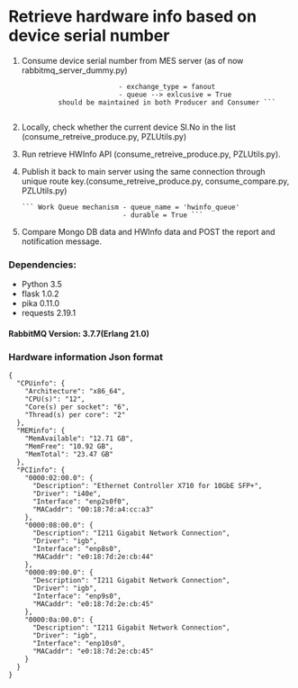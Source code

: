 # Retrieve hardware info based on device serial number

1. Consume device serial number from MES server (as of now rabbitmq_server_dummy.py)

    ``` Fanout mechanism    - exchange = 'devSNo'
                            - exchange_type = fanout
                            - queue --> exlcusive = True
             should be maintained in both Producer and Consumer ```
            
2. Locally, check whether the current device Sl.No in the list (consume_retreive_produce.py, PZLUtils.py)
3. Run retrieve HWInfo API (consume_retreive_produce.py, PZLUtils.py).
4. Publish it back to main server using the same connection through unique route key.(consume_retreive_produce.py, consume_compare.py, PZLUtils.py)

       ``` Work Queue mechanism - queue_name = 'hwinfo_queue'
                                - durable = True ```
                            
5. Compare Mongo DB data and HWInfo data and POST the report and notification message.

### **Dependencies:**

* Python 3.5
* flask 1.0.2
* pika 0.11.0
* requests 2.19.1

#### RabbitMQ Version: 3.7.7(Erlang 21.0)

### Hardware information Json format
```
{
  "CPUinfo": {
    "Architecture": "x86_64",
    "CPU(s)": "12",
    "Core(s) per socket": "6",
    "Thread(s) per core": "2"
  },
  "MEMinfo": {
    "MemAvailable": "12.71 GB",
    "MemFree": "10.92 GB",
    "MemTotal": "23.47 GB"
  },
  "PCIinfo": {
    "0000:02:00.0": {
      "Description": "Ethernet Controller X710 for 10GbE SFP+",
      "Driver": "i40e",
      "Interface": "enp2s0f0",
      "MACaddr": "00:18:7d:a4:cc:a3"
    },
    "0000:08:00.0": {
      "Description": "I211 Gigabit Network Connection",
      "Driver": "igb",
      "Interface": "enp8s0",
      "MACaddr": "e0:18:7d:2e:cb:44"
    },
    "0000:09:00.0": {
      "Description": "I211 Gigabit Network Connection",
      "Driver": "igb",
      "Interface": "enp9s0",
      "MACaddr": "e0:18:7d:2e:cb:45"
    },
    "0000:0a:00.0": {
      "Description": "I211 Gigabit Network Connection",
      "Driver": "igb",
      "Interface": "enp10s0",
      "MACaddr": "e0:18:7d:2e:cb:45"
    }
  }
}
```